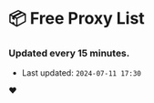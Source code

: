 # :package: Free Proxy List
### Updated every 15 minutes.

- Last updated: `2024-07-11 17:30`

:heart:
